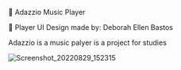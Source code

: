🎵 Adazzio Music Player

🎨 Player UI Design made by: Deborah Ellen Bastos

Adazzio is a music palyer is a project for studies 

![Screenshot_20220829_152315](https://user-images.githubusercontent.com/74992013/187432012-999e5f0f-ca6a-4991-9d3d-bf7cc70e9fb4.png)
